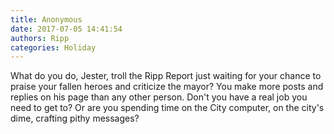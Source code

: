 ```yaml
---
title: Anonymous
date: 2017-07-05 14:41:54
authors: Ripp
categories: Holiday
---
```


 What do you do, Jester, troll the Ripp Report just waiting for your chance to praise your fallen heroes and criticize the mayor?  You make more posts and replies on his page than any other person.  Don't you have a real job you need to get to?  Or are you spending time on the City computer, on the city's dime, crafting pithy messages?